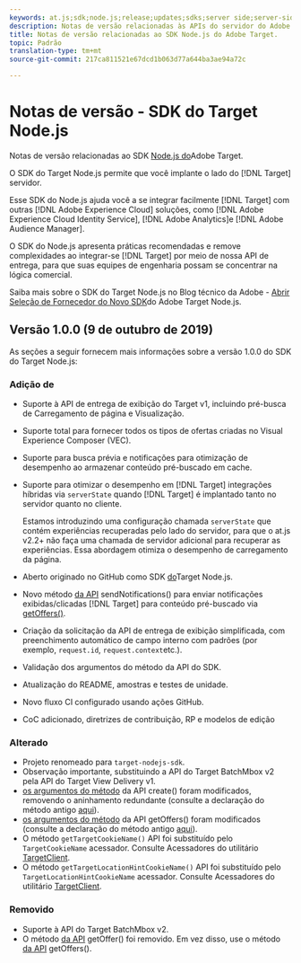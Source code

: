 ```yaml
---
keywords: at.js;sdk;node.js;release;updates;sdks;server side;server-side;server-side;nodejs;at.js;sdk;node.js;release;updates;sdks;server side;server-side;server-side;server-side;nodejs
description: Notas de versão relacionadas às APIs do servidor do Adobe Target.
title: Notas de versão relacionadas ao SDK Node.js do Adobe Target.
topic: Padrão
translation-type: tm+mt
source-git-commit: 217ca811521e67dcd1b063d77a644ba3ae94a72c

---
```



# Notas de versão - SDK do Target Node.js

Notas de versão relacionadas ao SDK [Node.js do](https://github.com/adobe/target-nodejs-sdk)Adobe Target.

O SDK do Target Node.js permite que você implante o lado do [!DNL Target] servidor.

Esse SDK do Node.js ajuda você a se integrar facilmente [!DNL Target] com outras [!DNL Adobe Experience Cloud] soluções, como [!DNL Adobe Experience Cloud Identity Service], [!DNL Adobe Analytics]e [!DNL Adobe Audience Manager].

O SDK do Node.js apresenta práticas recomendadas e remove complexidades ao integrar-se [!DNL Target] por meio de nossa API de entrega, para que suas equipes de engenharia possam se concentrar na lógica comercial.

Saiba mais sobre o SDK do Target Node.js no Blog técnico da Adobe - [Abrir Seleção de Fornecedor do Novo SDK](https://medium.com/adobetech/open-sourcing-the-new-adobe-target-node-js-sdk-b6feafd828bc)do Adobe Target Node.js.

## Versão 1.0.0 (9 de outubro de 2019)

As seções a seguir fornecem mais informações sobre a versão 1.0.0 do SDK do Target Node.js:

### Adição de

* Suporte à API de entrega de exibição do Target v1, incluindo pré-busca de Carregamento de página e Visualização.
* Suporte total para fornecer todos os tipos de ofertas criadas no Visual Experience Composer (VEC).
* Suporte para busca prévia e notificações para otimização de desempenho ao armazenar conteúdo pré-buscado em cache.
* Suporte para otimizar o desempenho em [!DNL Target] integrações híbridas via `serverState` quando [!DNL Target] é implantado tanto no servidor quanto no cliente.

   Estamos introduzindo uma configuração chamada `serverState` que contém experiências recuperadas pelo lado do servidor, para que o at.js v2.2+ não faça uma chamada de servidor adicional para recuperar as experiências. Essa abordagem otimiza o desempenho de carregamento da página.

* Aberto originado no GitHub como SDK [do](https://github.com/adobe/target-nodejs-sdk)Target Node.js.
* Novo método [da API](https://git.corp.adobe.com/anischev/target-nodejs-sdk/blob/TNT-33695/README.md#targetclientsendnotifications) sendNotifications() para enviar notificações exibidas/clicadas [!DNL Target] para conteúdo pré-buscado via [getOffers()](https://git.corp.adobe.com/anischev/target-nodejs-sdk/blob/TNT-33695/README.md#targetclientgetoffers).
* Criação da solicitação da API de entrega de exibição simplificada, com preenchimento automático de campo interno com padrões (por exemplo, `request.id`, `request.context`etc.).
* Validação dos argumentos do método da API do SDK.
* Atualização do README, amostras e testes de unidade.
* Novo fluxo CI configurado usando ações GitHub.
* CoC adicionado, diretrizes de contribuição, RP e modelos de edição

### Alterado 

* Projeto renomeado para `target-nodejs-sdk`.
* Observação importante, substituindo a API do Target BatchMbox v2 pela API do Target View Delivery v1.
* [os argumentos do método](https://git.corp.adobe.com/anischev/target-nodejs-sdk/blob/TNT-33695/README.md#targetclientcreate) da API create() foram modificados, removendo o aninhamento redundante (consulte a declaração do método antigo [aqui](https://www.npmjs.com/package/@adobe/target-node-client#targetnodeclientcreate)).
* [os argumentos do método](https://git.corp.adobe.com/anischev/target-nodejs-sdk/blob/TNT-33695/README.md#targetclientgetoffers) da API getOffers() foram modificados (consulte a declaração do método antigo [aqui](https://www.npmjs.com/package/@adobe/target-node-client#targetnodeclientgetoffers)).
* O método `getTargetCookieName()` API foi substituído pelo `TargetCookieName` acessador. Consulte Acessadores do utilitário [TargetClient](https://git.corp.adobe.com/anischev/target-nodejs-sdk/blob/TNT-33695/README.md#targetclient-utility-accessors).
* O método `getTargetLocationHintCookieName()` API foi substituído pelo `TargetLocationHintCookieName` acessador.  Consulte Acessadores do utilitário [TargetClient](https://git.corp.adobe.com/anischev/target-nodejs-sdk/blob/TNT-33695/README.md#targetclient-utility-accessors).

### Removido

* Suporte à API do Target BatchMbox v2.
* O método [da API](https://www.npmjs.com/package/@adobe/target-node-client#targetnodeclientgetoffer) getOffer() foi removido. Em vez disso, use o método [da API](https://git.corp.adobe.com/anischev/target-nodejs-sdk/blob/TNT-33695/README.md#targetclientgetoffers) getOffers().

